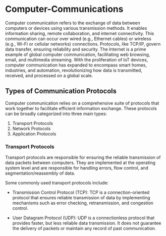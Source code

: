 # Computer-Communications
Computer communication refers to the exchange of data between computers or devices using various transmission methods. It enables information sharing, remote collaboration, and internet connectivity. This communication can occur over wired (e.g., Ethernet cables) or wireless (e.g., Wi-Fi or cellular networks) connections. Protocols, like TCP/IP, govern data transfer, ensuring reliability and security. The Internet is a prime example of global computer communication, facilitating web browsing, email, and multimedia streaming. With the proliferation of IoT devices, computer communication has expanded to encompass smart homes, industries, and automation, revolutionizing how data is transmitted, received, and processed on a global scale.

## Types of Communication Protocols

Computer communication relies on a comprehensive suite of protocols that work together to facilitate efficient information exchange. These protocols can be broadly categorized into three main types:

1. Transport Protocols
2. Network Protocols
3. Application Protocols

### Transport Protocols

Transport protocols are responsible for ensuring the reliable transmission of data packets between computers. They are implemented at the operating system level and are responsible for handling errors, flow control, and segmentation/reassembly of data.

Some commonly used transport protocols include:

- Transmission Control Protocol (TCP): TCP is a connection-oriented protocol that ensures reliable transmission of data by implementing mechanisms such as error checking, retransmission, and congestion control.

- User Datagram Protocol (UDP): UDP is a connectionless protocol that provides faster, but less reliable data transmission. It does not guarantee the delivery of packets or maintain any record of past communication.
